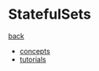 # StatefulSets

[back](../README.md)

- [concepts](https://kubernetes.io/docs/concepts/workloads/controllers/statefulset/)
- [tutorials](https://kubernetes.io/docs/tutorials/stateful-application/basic-stateful-set/)

